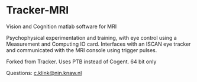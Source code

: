 # Tracker-MRI
Vision and Cognition matlab software for MRI

Psychophysical experimentation and training, with eye control using a Measurement and Computing IO card.
Interfaces with an ISCAN eye tracker and communicated with the MRI console using trigger pulses.

Forked from Tracker. Uses PTB instead of Cogent.
64 bit only

Questions: c.klink@nin.knaw.nl
